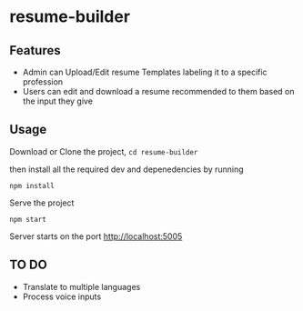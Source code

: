# resume-builder

## Features
<ul>
<li>Admin can Upload/Edit resume Templates labeling it to a specific profession</li>
<li>Users can edit and download a resume recommended to them based on the input they give </li>
</ul>

## Usage

Download or Clone the project, ``` cd resume-builder ```

then install all the required dev and depenedencies by running

```
npm install
```

Serve the project

```
npm start
```

Server starts on the port [http://localhost:5005](http://localhost:5005)

## TO DO
<ul>
<li>Translate to multiple languages</li>
<li>Process voice inputs</li>
</ul>
